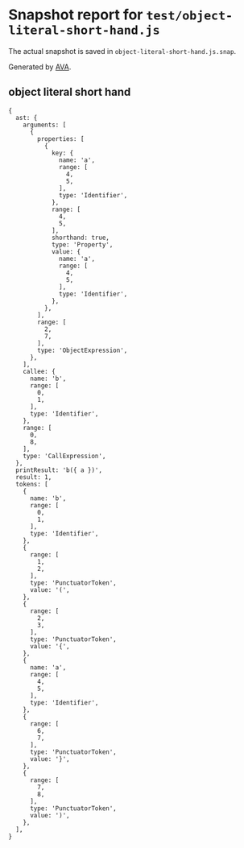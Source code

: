 # Snapshot report for `test/object-literal-short-hand.js`

The actual snapshot is saved in `object-literal-short-hand.js.snap`.

Generated by [AVA](https://ava.li).

## object literal short hand

    {
      ast: {
        arguments: [
          {
            properties: [
              {
                key: {
                  name: 'a',
                  range: [
                    4,
                    5,
                  ],
                  type: 'Identifier',
                },
                range: [
                  4,
                  5,
                ],
                shorthand: true,
                type: 'Property',
                value: {
                  name: 'a',
                  range: [
                    4,
                    5,
                  ],
                  type: 'Identifier',
                },
              },
            ],
            range: [
              2,
              7,
            ],
            type: 'ObjectExpression',
          },
        ],
        callee: {
          name: 'b',
          range: [
            0,
            1,
          ],
          type: 'Identifier',
        },
        range: [
          0,
          8,
        ],
        type: 'CallExpression',
      },
      printResult: 'b({ a })',
      result: 1,
      tokens: [
        {
          name: 'b',
          range: [
            0,
            1,
          ],
          type: 'Identifier',
        },
        {
          range: [
            1,
            2,
          ],
          type: 'PunctuatorToken',
          value: '(',
        },
        {
          range: [
            2,
            3,
          ],
          type: 'PunctuatorToken',
          value: '{',
        },
        {
          name: 'a',
          range: [
            4,
            5,
          ],
          type: 'Identifier',
        },
        {
          range: [
            6,
            7,
          ],
          type: 'PunctuatorToken',
          value: '}',
        },
        {
          range: [
            7,
            8,
          ],
          type: 'PunctuatorToken',
          value: ')',
        },
      ],
    }
